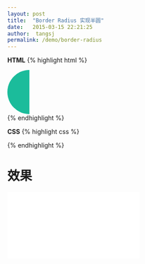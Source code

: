 ```yaml
---
layout: post
title:  "Border Radius 实现半圆"
date:   2015-03-15 22:21:25
author:  tangsj
permalink: /demo/border-radius
---
```


**HTML**
{% highlight html %}
<div class="left-radius"></div>
{% endhighlight %}

**CSS**
{% highlight css %}
<style>
  .left-radius{
    width: 50px;
    height: 100px;
    background-color: #1BBC9B;
    border-top-left-radius: 100px;
    border-bottom-left-radius: 100px;
  }
</style>
{% endhighlight %}

效果
=============
<iframe src="/iframes/border-radius" frameborder="0"></iframe>